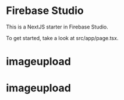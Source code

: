 # Firebase Studio

This is a NextJS starter in Firebase Studio.

To get started, take a look at src/app/page.tsx.
# imageupload
# imageupload
